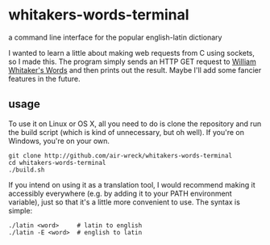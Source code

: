 # whitakers-words-terminal
a command line interface for the popular english-latin dictionary

I wanted to learn a little about making web requests from C using sockets, so I made this. The program simply sends an HTTP GET request to [William Whitaker's Words](http://archives.nd.edu/words.html) and then prints out the result. Maybe I'll add some fancier features in the future.

## usage
To use it on Linux or OS X, all you need to do is clone the repository and run the build script (which is kind of unnecessary, but oh well). If you're on Windows, you're on your own.
```shell
git clone http://github.com/air-wreck/whitakers-words-terminal
cd whitakers-words-terminal
./build.sh
```

If you intend on using it as a translation tool, I would recommend making it accessibly everywhere (e.g. by adding it to your PATH environment variable), just so that it's a little more convenient to use. The syntax is simple:
```shell
./latin <word>     # latin to english
./latin -E <word>  # english to latin
```
